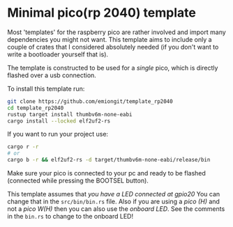 # Minimal pico(rp 2040) template

Most 'templates' for the raspberry pico are rather involved and import many dependencies you might not want.
This template aims to include only a couple of crates that I considered absolutely needed (if you don't want to write a bootloader yourself that is).

The template is constructed to be used for a *single* pico, which is directly flashed over a usb connection.

To install this template run:
```bash
git clone https://github.com/emiongit/template_rp2040
cd template_rp2040
rustup target install thumbv6m-none-eabi
cargo install --locked elf2uf2-rs
```

If you want to run your project use:
```bash
cargo r -r
# or
cargo b -r && elf2uf2-rs -d target/thumbv6m-none-eabi/release/bin
```
Make sure your pico is connected to your pc and ready to be flashed (connected while pressing the BOOTSEL button).

This template assumes that *you have a LED connected at gpio20*
You can change that in the `src/bin/bin.rs` file.
Also if you are using a *pico (H)* and not a *pico W(H)* then you can also use the *onboard LED*. 
See the comments in the `bin.rs` to change to the onboard LED! 
